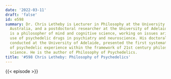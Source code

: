 ```yaml
---
date: '2022-03-11'
draft: 'false'
id: e598
summary: Dr. Chris Letheby is Lecturer in Philosophy at the University of Western
  Australia, and a postdoctoral researcher at the University of Adelaide. Dr. Letheby
  is a philosopher of mind and cognitive science, working on issues arising from the
  use of psychedelic drugs in psychiatry and neuroscience. His doctoral research,
  conducted at the University of Adelaide, presented the first systematic analysis
  of psychedelic experience within the framework of 21st century philosophy of cognitive
  science. He is the author of Philosophy of Psychedelics.
title: '#598 Chris Letheby: Philosophy of Psychedelics'
---
```

{{< episode >}}
